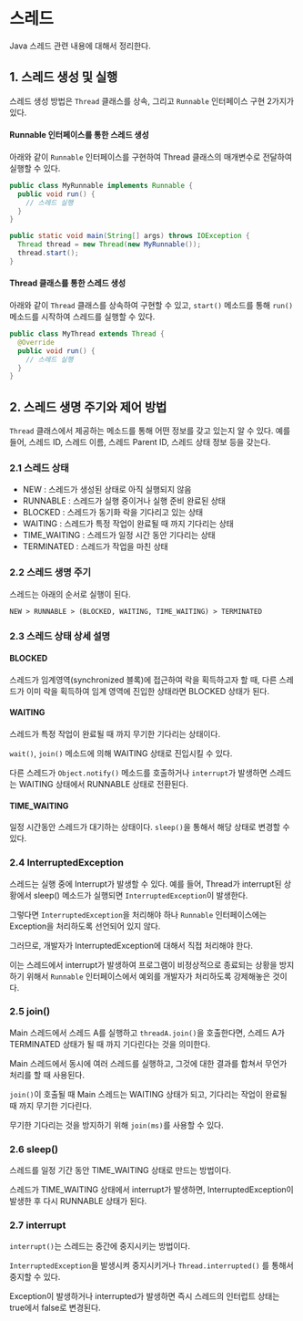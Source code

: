 # 스레드

Java 스레드 관련 내용에 대해서 정리한다.

## 1. 스레드 생성 및 실행

스레드 생성 방법은 ```Thread``` 클래스를 상속, 그리고 ```Runnable``` 인터페이스 구현 2가지가 있다.

#### Runnable 인터페이스를 통한 스레드 생성

아래와 같이 ```Runnable``` 인터페이스를 구현하여 Thread 클래스의 매개변수로 전달하여 실행할 수 있다.

```java
public class MyRunnable implements Runnable {
  public void run() {
    // 스레드 실행
  }
}

public static void main(String[] args) throws IOException {
  Thread thread = new Thread(new MyRunnable());
  thread.start();
} 
```

#### Thread 클래스를 통한 스레드 생성

아래와 같이 ```Thread``` 클래스를 상속하여 구현할 수 있고, ```start()``` 메소드를 통해 ```run()``` 메소드를 시작하여 스레드를 실행할 수 있다.

```java
public class MyThread extends Thread {
  @Override
  public void run() {
    // 스레드 실행
  }
}
```


## 2. 스레드 생명 주기와 제어 방법

```Thread``` 클래스에서 제공하는 메소드를 통해 어떤 정보를 갖고 있는지 알 수 있다. 예를 들어, 스레드 ID, 스레드 이름, 스레드 Parent ID, 스레드 상태 정보 등을 갖는다.

### 2.1 스레드 상태

+ NEW : 스레드가 생성된 상태로 아직 실행되지 않음
+ RUNNABLE : 스레드가 실행 중이거나 실행 준비 완료된 상태
+ BLOCKED : 스레드가 동기화 락을 기다리고 있는 상태
+ WAITING : 스레드가 특정 작업이 완료될 때 까지 기다리는 상태
+ TIME_WAITING : 스레드가 일정 시간 동안 기다리는 상태
+ TERMINATED : 스레드가 작업을 마친 상태

### 2.2 스레드 생명 주기

스레드는 아래의 순서로 실행이 된다.

```
NEW > RUNNABLE > (BLOCKED, WAITING, TIME_WAITING) > TERMINATED
```

### 2.3 스레드 상태 상세 설명

#### BLOCKED

스레드가 임계영역(synchronized 블록)에 접근하여 락을 획득하고자 할 때, 다른 스레드가 이미 락을 획득하여 임계 영역에 진입한 상태라면 BLOCKED 상태가 된다.

#### WAITING

스레드가 특정 작업이 완료될 때 까지 무기한 기다리는 상태이다.

```wait()```, ```join()``` 메소드에 의해 WAITING 상태로 진입시킬 수 있다.

다른 스레드가 ```Object.notify()``` 메소드를 호출하거나 ```interrupt```가 발생하면 스레드는 WAITING 상태에서 RUNNABLE 상태로 전환된다.

#### TIME_WAITING

일정 시간동안 스레드가 대기하는 상태이다. ```sleep()```을 통해서 해당 상태로 변경할 수 있다.


### 2.4 InterruptedException

스레드는 실행 중에 Interrupt가 발생할 수 있다. 예를 들어, Thread가 interrupt된 상황에서 sleep() 메소드가 실행되면 ```InterruptedException```이 발생한다.

그렇다면 ```InterruptedException```을 처리해야 하나 ```Runnable``` 인터페이스에는 Exception을 처리하도록 선언되어 있지 않다.

그러므로, 개발자가 InterruptedException에 대해서 직접 처리해야 한다.

이는 스레드에서 interrupt가 발생하여 프로그램이 비정상적으로 종료되는 상황을 방지하기 위해서 ```Runnable``` 인터페이스에서 예외를 개발자가 처리하도록 강제해놓은 것이다.


### 2.5 join()

Main 스레드에서 스레드 A를 실행하고 ```threadA.join()```을 호출한다면, 스레드 A가 TERMINATED 상태가 될 때 까지 기다린다는 것을 의미한다.

Main 스레드에서 동시에 여러 스레드를 실행하고, 그것에 대한 결과를 합쳐서 무언가 처리를 할 때 사용된다.

```join()```이 호출될 때 Main 스레드는 WAITING 상태가 되고, 기다리는 작업이 완료될 때 까지 무기한 기다린다.

무기한 기다리는 것을 방지하기 위해 ```join(ms)```를 사용할 수 있다.


### 2.6 sleep()

스레드를 일정 기간 동안 TIME_WAITING 상태로 만드는 방법이다.

스레드가 TIME_WAITING 상태에서 interrupt가 발생하면, InterruptedException이 발생한 후 다시 RUNNABLE 상태가 된다.

### 2.7 interrupt

```interrupt()```는 스레드는 중간에 중지시키는 방법이다. 

```InterruptedException```을 발생시켜 중지시키거나 ```Thread.interrupted()``` 를 통해서 중지할 수 있다.

Exception이 발생하거나 interrupted가 발생하면 즉시 스레드의 인터럽트 상태는 true에서 false로 변경된다.


